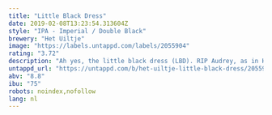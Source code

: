 ```yaml
---
title: "Little Black Dress"
date: 2019-02-08T13:23:54.313604Z
style: "IPA - Imperial / Double Black"
brewery: "Het Uiltje"
image: "https://labels.untappd.com/labels/2055904"
rating: "3.72"
description: "Ah yes, the little black dress (LBD). RIP Audrey, as in Hepburn, who catapulted the LBD to fashion icon and closet staple just by staring through a window at Tiffany’s. Well, our Black Dress IPA is an ode to all that. A versatile 8.8% black IPA truly suitable for all occasion. Brewed with Australian summer hops and gobs of stone fruit, this IPA really is a brew for all seasons. Really. Like the black dress. Hence the name. Get it? Of course you do. And remember, it’s important you drink the Little Black Dress, don’t let the Black Dress drink you."
untappd_url: "https://untappd.com/b/het-uiltje-little-black-dress/2055904"
abv: "8.8"
ibu: "75"
robots: noindex,nofollow
lang: nl
---
```

